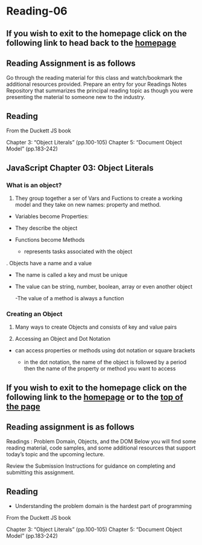 # Reading-06

## If you wish to exit to the homepage click on the following link to head back to the [homepage](../README.md)

## Reading Assignment is as follows

Go through the reading material for this class and watch/bookmark the additional resources provided. Prepare an entry for your Readings Notes Repository that summarizes the principal reading topic as though you were presenting the material to someone new to the industry.

## Reading

From the Duckett JS book

Chapter 3: “Object Literals” (pp.100-105)
Chapter 5: “Document Object Model” (pp.183-242)

## JavaScript Chapter 03: Object Literals

### What is an object?

1. They group together a ser of Vars and Fuctions to create a working model and they take on new names: property and method.

- Variables become Properties:

- They describe the object
  
- Functions become Methods

  - represents tasks associated with the object

. Objects have a name and a value

- The name is called a key and must be unique

- The value can be string, number, boolean, array or even another object

  -The value of a method is always a function

### Creating an Object

1. Many ways to create Objects and consists of key and value pairs

1. Accessing an Object and Dot Notation

- can access properties or methods using dot notation or square brackets

  - in the dot notation, the name of the object is followed by a period then the name of the property or method you want to access

## If you wish to exit to the homepage click on the following link  to the [homepage](../README.md) or to the [top of the page](#Reading-06)

## Reading assignment is as follows

Readings : Problem Domain, Objects, and the DOM
Below you will find some reading material, code samples, and some additional resources that support today’s topic and the upcoming lecture.

Review the Submission Instructions for guidance on completing and submitting this assignment.

## Reading

- Understanding the problem domain is the hardest part of programming

From the Duckett JS book

Chapter 3: “Object Literals” (pp.100-105)
Chapter 5: “Document Object Model” (pp.183-242)

